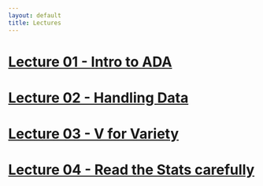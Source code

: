 ```yaml
---
layout: default
title: Lectures
---
```


# [Lecture 01 - Intro to ADA][lec1]
[lec1]: https://docs.google.com/presentation/d/1S9KrqBAh8SGrgK83IXPnQi1-odVT7_d5bR9DenSI9rE/edit#slide=id.p

# [Lecture 02 - Handling Data][lec2]
[lec2]: https://docs.google.com/presentation/d/1FBaekwCcwf6NDr44s-sPcn-dahVg5YNI095yZchkdpg/edit?usp=sharing

# [Lecture 03 - V for Variety][lec3]
[lec3]: https://docs.google.com/presentation/d/12B9Xd5uIT1RVw_o2c9H1c-0u50fV1-UdMHGa2aw71hI/edit?usp=sharing

# [Lecture 04 - Read the Stats carefully][lec4]
[lec4]: https://docs.google.com/presentation/d/1ePWXvwJkUrYBvoAzOqIigFLOh4ZDjhh3x1gkp8znCrg/edit?usp=sharing
